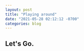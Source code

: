```yaml
---
layout: post
title: "Playing around"
date: "2021-05-28 02:12:12 -0700"
categories: blog
---
```

## Let's Go.
<div id="mirador"></div>
    <script type="text/javascript">
      const mirador = Mirador.viewer({
        id: "mirador",
        // All of the settings (with descriptions (ﾉ^∇^)ﾉﾟ) located here:
        // https://github.com/ProjectMirador/mirador/blob/master/src/config/settings.js
      });
    </script>
